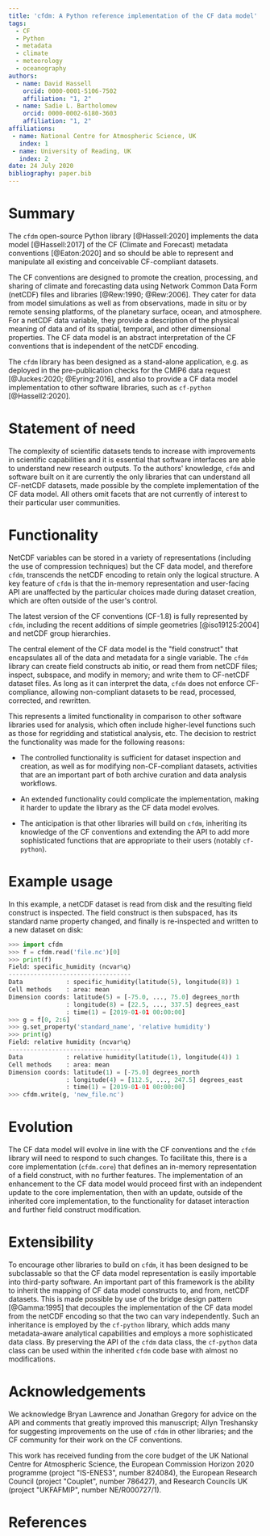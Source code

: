 ```yaml
---
title: 'cfdm: A Python reference implementation of the CF data model'
tags:
  - CF
  - Python
  - metadata
  - climate
  - meteorology
  - oceanography
authors:
  - name: David Hassell
    orcid: 0000-0001-5106-7502
    affiliation: "1, 2"
  - name: Sadie L. Bartholomew
    orcid: 0000-0002-6180-3603
    affiliation: "1, 2" 
affiliations:
 - name: National Centre for Atmospheric Science, UK
   index: 1
 - name: University of Reading, UK
   index: 2
date: 24 July 2020
bibliography: paper.bib
---
```


# Summary

The `cfdm` open-source Python library [@Hassell:2020] implements the
data model [@Hassell:2017] of the CF (Climate and Forecast) metadata
conventions [@Eaton:2020] and so should be able to represent and
manipulate all existing and conceivable CF-compliant datasets.

The CF conventions are designed to promote the creation, processing,
and sharing of climate and forecasting data using Network Common Data
Form (netCDF) files and libraries [@Rew:1990; @Rew:2006]. They cater
for data from model simulations as well as from observations, made in situ
or by remote sensing platforms, of the planetary surface, ocean, and
atmosphere. For a netCDF data variable, they provide a description of
the physical meaning of data and of its spatial, temporal, and other
dimensional properties. The CF data model is an abstract
interpretation of the CF conventions that is independent of the netCDF
encoding.

The `cfdm` library has been designed as a stand-alone application,
e.g. as deployed in the pre-publication checks for the CMIP6 data request
[@Juckes:2020; @Eyring:2016], and also to provide a CF data model
implementation to other software libraries, such as
`cf-python` [@Hassell2:2020].

# Statement of need

The complexity of scientific datasets tends to increase with
improvements in scientific capabilities and it is essential that
software interfaces are able to understand new research outputs. To
the authors' knowledge, `cfdm` and software built on it are currently
the only libraries that can understand all CF-netCDF datasets, made
possible by the complete implementation of the CF data model. All
others omit facets that are not currently of interest to their
particular user communities.

# Functionality

NetCDF variables can be stored in a variety of representations
(including the use of compression techniques) but the CF data model,
and therefore `cfdm`, transcends the netCDF encoding to retain only the
logical structure. A key feature of `cfdm` is that the in-memory
representation and user-facing API are unaffected by the particular
choices made during dataset creation, which are often outside of the
user's control.

The latest version of the CF conventions (CF-1.8) is fully represented
by `cfdm`, including the recent additions of simple geometries
[@iso19125:2004] and netCDF group hierarchies.

The central element of the CF data model is the "field construct"
that encapsulates all of the data and metadata for a single
variable. The `cfdm` library can create field constructs ab initio, or
read them from netCDF files; inspect, subspace, and modify in memory;
and write them to CF-netCDF dataset files. As long as it can interpret
the data, `cfdm` does not enforce CF-compliance, allowing non-compliant
datasets to be read, processed, corrected, and rewritten.

This represents a limited functionality in comparison to other
software libraries used for analysis, which often include higher-level
functions such as those for regridding and statistical analysis, etc.
The decision to restrict the functionality was made for the following
reasons:

* The controlled functionality is sufficient for dataset inspection
  and creation, as well as for modifying non-CF-compliant datasets,
  activities that are an important part of both archive curation and
  data analysis workflows.

* An extended functionality could complicate the implementation,
  making it harder to update the library as the CF data model evolves.

* The anticipation is that other libraries will build on `cfdm`,
  inheriting its knowledge of the CF conventions and extending the API
  to add more sophisticated functions that are appropriate to their
  users (notably `cf-python`).

# Example usage

In this example, a netCDF dataset is read from disk and the resulting
field construct is inspected. The field construct is then subspaced,
has its standard name property changed, and finally is
re-inspected and written to a new dataset on disk:

```python
>>> import cfdm
>>> f = cfdm.read('file.nc')[0]
>>> print(f)
Field: specific_humidity (ncvar%q)
----------------------------------
Data            : specific_humidity(latitude(5), longitude(8)) 1
Cell methods    : area: mean
Dimension coords: latitude(5) = [-75.0, ..., 75.0] degrees_north
                : longitude(8) = [22.5, ..., 337.5] degrees_east
                : time(1) = [2019-01-01 00:00:00]
>>> g = f[0, 2:6]
>>> g.set_property('standard_name', 'relative humidity')
>>> print(g)
Field: relative humidity (ncvar%q)
----------------------------------
Data            : relative humidity(latitude(1), longitude(4)) 1
Cell methods    : area: mean
Dimension coords: latitude(1) = [-75.0] degrees_north
                : longitude(4) = [112.5, ..., 247.5] degrees_east
                : time(1) = [2019-01-01 00:00:00]
>>> cfdm.write(g, 'new_file.nc')
```	

# Evolution

The CF data model will evolve in line with the CF conventions and the
`cfdm` library will need to respond to such changes. To facilitate this,
there is a core implementation (`cfdm.core`) that defines an in-memory
representation of a field construct, with no further features. The
implementation of an enhancement to the CF data model would proceed
first with an independent update to the core implementation, then with
an update, outside of the inherited core implementation, to the
functionality for dataset interaction and further field construct
modification.

# Extensibility

To encourage other libraries to build on `cfdm`, it has been designed
to be subclassable so that the CF data model representation is easily
importable into third-party software. An important part of this
framework is the ability to inherit the mapping of CF data model
constructs to, and from, netCDF datasets. This is made possible by
use of the bridge design pattern [@Gamma:1995] that decouples the
implementation of the CF data model from the netCDF encoding so that
the two can vary independently. Such an inheritance is employed by the
`cf-python` library, which adds many metadata-aware analytical
capabilities and employs a more sophisticated data class. By
preserving the API of the `cfdm` data class, the `cf-python` data
class can be used within the inherited `cfdm` code base with almost no
modifications.

# Acknowledgements

We acknowledge Bryan Lawrence and Jonathan Gregory for advice on the
API and comments that greatly improved this manuscript; Allyn
Treshansky for suggesting improvements on the use of `cfdm` in other
libraries; and the CF community for their work on the CF conventions.

This work has received funding from the core budget of the UK National
Centre for Atmospheric Science, the European Commission Horizon 2020
programme (project "IS-ENES3", number 824084), the European Research
Council (project "Couplet", number 786427), and Research Councils
UK (project "UKFAFMIP", number NE/R000727/1).

# References
